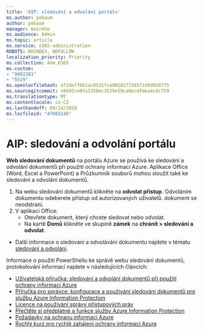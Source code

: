 ```yaml
---
title: 'AIP: sledování a odvolání portálu'
ms.author: pebaum
author: pebaum
manager: mnirkhe
ms.audience: Admin
ms.topic: article
ms.service: o365-administration
ROBOTS: NOINDEX, NOFOLLOW
localization_priority: Priority
ms.collection: Adm_O365
ms.custom:
- "9002281"
- "5519"
ms.openlocfilehash: af2deff6b1ac8531fca9020277265f1d9d958775
ms.sourcegitcommit: c6692ce0fa1358ec3529e59ca0ecdfdea4cdc759
ms.translationtype: MT
ms.contentlocale: cs-CZ
ms.lasthandoff: 09/14/2020
ms.locfileid: "47663146"
---
```

# <a name="aip-track-and-revoke-portal"></a>AIP: sledování a odvolání portálu

**Web sledování dokumentů** na portálu Azure se používá ke sledování a odvolání dokumentů při použití ochrany informací Azure. Aplikace Office (Word, Excel a PowerPoint) a Průzkumník souborů mohou sloužit také ke sledování a odvolání dokumentů.

1. Na webu sledování dokumentů klikněte na **odvolat přístup**. Odvoláním dokumentu odeberete přístup od autorizovaných uživatelů. dokument se neodstraní.
2. V aplikaci Office:
    - Otevřete dokument, který chcete sledovat nebo odvolat.
    - Na kartě **Domů** klikněte ve skupině **zámek** na **chránit > sledování a odvolat**.

- Další informace o sledování a odvolávání dokumentu najdete v tématu [sledování a odvolání](https://docs.microsoft.com/azure/information-protection/rms-client/client-track-revoke).

Informace o použití PowerShellu ke správě webu sledování dokumentů, protokolování informací najdete v následujících článcích:
- [Uživatelská příručka: sledování a odvolání dokumentů při použití ochrany informací Azure](https://docs.microsoft.com/azure/information-protection/rms-client/client-track-revoke)
- [Příručka pro správce: konfigurace a používání sledování dokumentů pro službu Azure Information Protection](https://docs.microsoft.com/azure/information-protection/rms-client/client-admin-guide-document-tracking)
- [Licence na používání správy přístupových práv](https://docs.microsoft.com/azure/information-protection/configure-usage-rights#rights-management-use-license)
- [Přečtěte si předplatné a funkce služby Azure Information Protection](https://azure.microsoft.com/pricing/details/information-protection)
- [Požadavky na ochranu informací Azure](https://docs.microsoft.com/azure/information-protection/get-started/requirements)
- [Rychlý kurz pro rychlé zahájení ochrany informací Azure](https://docs.microsoft.com/azure/information-protection/get-started/infoprotect-quick-start-tutorial)
